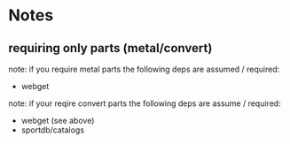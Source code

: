 # Notes


## requiring only parts (metal/convert)

note: if you require metal parts
the following deps are assumed / required:
- webget


note: if your reqire convert parts
the following deps are assume / required:
- webget (see above)
- sportdb/catalogs



